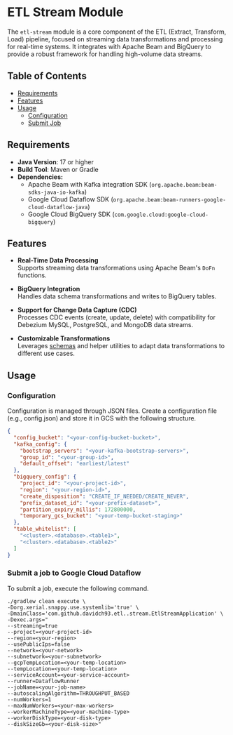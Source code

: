 # ETL Stream Module

The `etl-stream` module is a core component of the ETL (Extract, Transform, Load) pipeline, 
focused on streaming data transformations and processing for real-time systems. 
It integrates with Apache Beam and BigQuery to provide a robust framework for handling high-volume data streams.

## Table of Contents
- [Requirements](#requirements)
- [Features](#features)
- [Usage](#usage)
  - [Configuration](#configuration)
  - [Submit Job](#submit-a-job-to-google-cloud-dataflow)

## Requirements

- **Java Version**: 17 or higher
- **Build Tool**: Maven or Gradle
- **Dependencies:**
  - Apache Beam with Kafka integration SDK (`org.apache.beam:beam-sdks-java-io-kafka`)
  - Google Cloud Dataflow SDK (`org.apache.beam:beam-runners-google-cloud-dataflow-java`)
  - Google Cloud BigQuery SDK (`com.google.cloud:google-cloud-bigquery`)

## Features

- **Real-Time Data Processing**  
  Supports streaming data transformations using Apache Beam's `DoFn` functions.

- **BigQuery Integration**  
  Handles data schema transformations and writes to BigQuery tables.

- **Support for Change Data Capture (CDC)**  
  Processes CDC events (create, update, delete) with compatibility for Debezium MySQL, PostgreSQL, and MongoDB data streams.

- **Customizable Transformations**  
  Leverages [schemas](https://github.com/davidch93/etl/tree/main/etl-core#schema) and helper utilities to adapt data transformations to different use cases.  

## Usage

### Configuration

Configuration is managed through JSON files. Create a configuration file (e.g., config.json) and store it in GCS
with the following structure.

```json
{
  "config_bucket": "<your-config-bucket-bucket>",
  "kafka_config": {
    "bootstrap_servers": "<your-kafka-bootstrap-servers>",
    "group_id": "<your-group-id>",
    "default_offset": "earliest/latest"
  },
  "bigquery_config": {
    "project_id": "<your-project-id>",
    "region": "<your-region-id>",
    "create_disposition": "CREATE_IF_NEEDED/CREATE_NEVER",
    "prefix_dataset_id": "<your-prefix-dataset>",
    "partition_expiry_millis": 172800000,
    "temporary_gcs_bucket": "<your-temp-bucket-staging>"
  },
  "table_whitelist": [
    "<cluster>.<database>.<table1>",
    "<cluster>.<database>.<table2>"
  ]
}
```

### Submit a job to Google Cloud Dataflow

To submit a job, execute the following command.

```shell
./gradlew clean execute \
-Dorg.xerial.snappy.use.systemlib='true' \
-DmainClass='com.github.davidch93.etl..stream.EtlStreamApplication' \
-Dexec.args="
--streaming=true
--project=<your-project-id>
--region=<your-region>
--usePublicIps=false
--network=<your-network>
--subnetwork=<your-subnetwork>
--gcpTempLocation=<your-temp-location>
--tempLocation=<your-temp-location>
--serviceAccount=<your-service-account>
--runner=DataflowRunner
--jobName=<your-job-name>
--autoscalingAlgorithm=THROUGHPUT_BASED
--numWorkers=1
--maxNumWorkers=<your-max-workers>
--workerMachineType=<your-machine-type>
--workerDiskType=<your-disk-type>
--diskSizeGb=<your-disk-size>"
```
